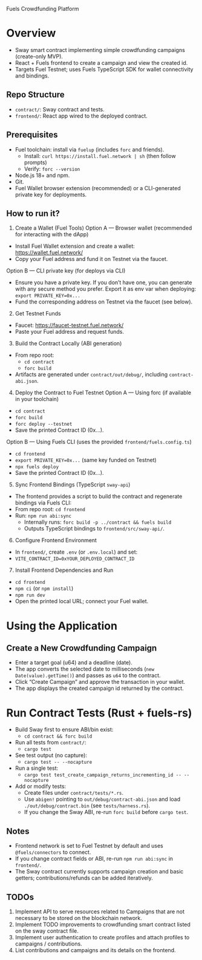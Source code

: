 Fuels Crowdfunding Platform

# Overview
- Sway smart contract implementing simple crowdfunding campaigns (create-only MVP).
- React + Fuels frontend to create a campaign and view the created id.
- Targets Fuel Testnet; uses Fuels TypeScript SDK for wallet connectivity and bindings.

## Repo Structure
- `contract/`: Sway contract and tests.
- `frontend/`: React app wired to the deployed contract.

## Prerequisites
- Fuel toolchain: install via `fuelup` (includes `forc` and friends).
  - Install: `curl https://install.fuel.network | sh` (then follow prompts)
  - Verify: `forc --version`
- Node.js 18+ and npm.
- Git.
- Fuel Wallet browser extension (recommended) or a CLI-generated private key for deployments.

## How to run it?

1) Create a Wallet (Fuel Tools)
Option A — Browser wallet (recommended for interacting with the dApp)
- Install Fuel Wallet extension and create a wallet: https://wallet.fuel.network/
- Copy your Fuel address and fund it on Testnet via the faucet.

Option B — CLI private key (for deploys via CLI)
- Ensure you have a private key. If you don’t have one, you can generate with any secure method you prefer. Export it as env var when deploying: `export PRIVATE_KEY=0x...`
- Fund the corresponding address on Testnet via the faucet (see below).

2) Get Testnet Funds
- Faucet: https://faucet-testnet.fuel.network/
- Paste your Fuel address and request funds.

3) Build the Contract Locally (ABI generation)
- From repo root:
  - `cd contract`
  - `forc build`
- Artifacts are generated under `contract/out/debug/`, including `contract-abi.json`.

4) Deploy the Contract to Fuel Testnet
Option A — Using forc (if available in your toolchain)
- `cd contract`
- `forc build`
- `forc deploy --testnet`
- Save the printed Contract ID (0x...).

Option B — Using Fuels CLI (uses the provided `frontend/fuels.config.ts`)
- `cd frontend`
- `export PRIVATE_KEY=0x...` (same key funded on Testnet)
- `npx fuels deploy`
- Save the printed Contract ID (0x...).

5) Sync Frontend Bindings (TypeScript `sway-api`)
- The frontend provides a script to build the contract and regenerate bindings via Fuels CLI:
- From repo root: `cd frontend`
- Run: `npm run abi:sync`
  - Internally runs: `forc build -p ../contract && fuels build`
  - Outputs TypeScript bindings to `frontend/src/sway-api/`.

6) Configure Frontend Environment
- In `frontend/`, create `.env` (or `.env.local`) and set:
- `VITE_CONTRACT_ID=0xYOUR_DEPLOYED_CONTRACT_ID`

7) Install Frontend Dependencies and Run
- `cd frontend`
- `npm ci` (or `npm install`)
- `npm run dev`
- Open the printed local URL; connect your Fuel wallet.

# Using the Application

## Create a New Crowdfunding Campaign
- Enter a target goal (u64) and a deadline (date).
- The app converts the selected date to milliseconds (`new Date(value).getTime()`) and passes as `u64` to the contract.
- Click “Create Campaign” and approve the transaction in your wallet.
- The app displays the created campaign id returned by the contract.

# Run Contract Tests (Rust + fuels-rs)
- Build Sway first to ensure ABI/bin exist:
  - `cd contract && forc build`
- Run all tests from `contract/`:
  - `cargo test`
- See test output (no capture):
  - `cargo test -- --nocapture`
- Run a single test:
  - `cargo test test_create_campaign_returns_incrementing_id -- --nocapture`
- Add or modify tests:
  - Create files under `contract/tests/*.rs`.
  - Use `abigen!` pointing to `out/debug/contract-abi.json` and load `./out/debug/contract.bin` (see `tests/harness.rs`).
  - If you change the Sway ABI, re-run `forc build` before `cargo test`.

## Notes
- Frontend network is set to Fuel Testnet by default and uses `@fuels/connectors` to connect.
- If you change contract fields or ABI, re-run `npm run abi:sync` in `frontend/`.
- The Sway contract currently supports campaign creation and basic getters; contributions/refunds can be added iteratively.


## TODOs
1. Implement API to serve resources related to Campaigns that are not necessary to be stored on the blockchain network.
2. Implement TODO improvements to crowdfunding smart contract listed on the sway contract file.
3. Implement user authentication to create profiles and attach profiles to campaigns / contributions.
4. List contributions and campaigns and its details on the frontend.